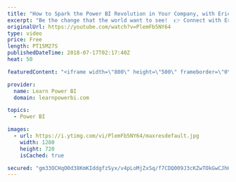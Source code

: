 ```yaml
---
title: "How to Spark the Power BI Revolution in Your Company, with Eric Briggs"
excerpt: "Be the change that the world want to see!  👉 Connect with Eric:  https://www.linkedin.com/in/eric-briggs-b26624153/ 👉 Join the LearnPowerBI Family: https://web.learnpowerbi.com/waitlist-invite/ ------------------------------------------------------------ FREE Power BI Step-by-Step Tutorial http://www.learnpowerbi.com/bonus"
originalUrl: https://youtube.com/watch?v=PlemFb5NY64
type: video
price: Free
length: PT15M27S
publishedDateTime: 2018-07-17T02:17:40Z
heat: 50

featuredContent: "<iframe width=\"800\" height=\"500\" frameborder=\"0\" src=\"https://www.youtube.com/embed/PlemFb5NY64\" allow=\"accelerometer; autoplay; encrypted-media; gyroscope; picture-in-picture\" allowfullscreen></iframe>"

provider:
  name: Learn Power BI
  domain: learnpowerbi.com

topics:
  - Power BI

images:
  - url: https://i.ytimg.com/vi/PlemFb5NY64/maxresdefault.jpg
    width: 1280
    height: 720
    isCached: true

secured: "gm33OCHqO0d38KmKIddgfzSyx/v4pLoMjZxSq/f7CDQ009J3cKZwTOkGwCJhHwRYGezosdGdVquz8t+wl2h5Pk2RM2WpYRiVgCDUREeXqH2yltrL5n9Br0neR3vwySOB9mKWN8BOSvCJ8MaOSjXIE7NQASiiTCbc+Q+HY8CYcfWHmVnFAcHb51AQ2UQ5PpXArJv7WgLcqPIs7bvorkEFUM6WhaJOrAKJ7Na3wAjqMq7kpuSWmLm2T0qkpQlzEkDIESn6MozR6iJr9zO5Utk/icv9t+GTmict9umUkj3UrYUXcyC1FM5x4Or5mtkAxdJlwGfAnUFkLNNOpgG/v7fjTLxaX5D9O6EH+HZ+MBwof2lyh9bzENGl2jBx6bnHFnyfeXqh4U+I2qBc2s02JJ4McAc0z/w+gQQU/hxFpLy7aSI=;Ackwms/ZFztROwV0G7hSgw=="
---
```


